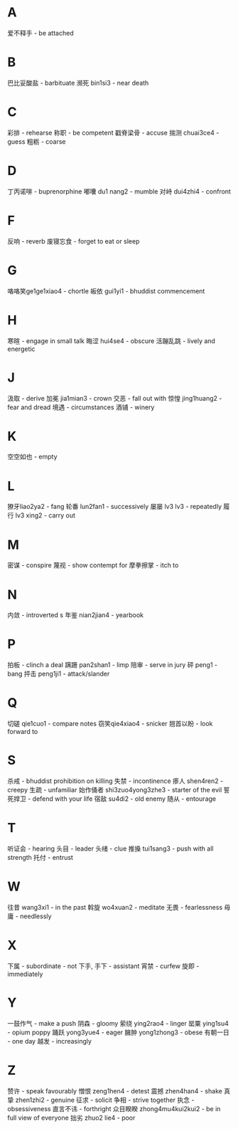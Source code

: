 # A

爱不释手 - be attached 

# B

巴比妥酸盐 - barbituate 
濒死 bin1si3 - near death 
# C 

彩排 - rehearse
称职 - be competent 
戳脊梁骨 - accuse 
揣测 chuai3ce4 - guess
粗粝 - coarse 

# D

丁丙诺啡 - buprenorphine
嘟囔 du1 nang2 - mumble 
对峙 dui4zhi4 - confront 

# F 

反响 - reverb
废寝忘食 - forget to eat or sleep 

# G

咯咯笑ge1ge1xiao4 - chortle
皈依 gui1yi1 - bhuddist commencement 

# H

寒暄 - engage in small talk
晦涩 hui4se4 - obscure 
活蹦乱跳 - lively and energetic 

# J

汲取 - derive 
加冕 jia1mian3 - crown
交恶 - fall out with 
惊惶 jing1huang2 - fear and dread
境遇 - circumstances
酒铺 - winery

# K

空空如也 - empty 

# L 

獠牙liao2ya2 - fang 
轮番 lun2fan1 - successively 
屡屡 lv3 lv3 - repeatedly
履行 lv3 xing2 - carry out 

# M

密谋 - conspire
蔑视 - show contempt for
摩拳擦掌 - itch to  

# N
内敛 - introverted s
年鉴 nian2jian4 - yearbook 

# P 

拍板 - clinch a deal
蹒跚 pan2shan1 - limp
陪审 - serve in jury 
砰 peng1 - bang
抨击 peng1ji1 - attack/slander

# Q

切磋 qie1cuo1 - compare notes 
窃笑qie4xiao4 - snicker 
翘首以盼 - look forward to 

# S

杀戒 - bhuddist prohibition on killing
失禁 - incontinence 
瘆人 shen4ren2 - creepy 
生疏 - unfamiliar 
始作俑者 shi3zuo4yong3zhe3 - starter of the evil 
誓死捍卫 - defend with your life 
宿敌 su4di2 - old enemy 
随从 - entourage 

# T

听证会 - hearing
头目 - leader 
头绪 - clue 
推搡 tui1sang3 - push with all strength 
托付 - entrust

# W

往昔 wang3xi1 - in the past
斡旋 wo4xuan2 - meditate 
无畏 - fearlessness
毋庸 - needlessly
# X

下属 - subordinate - not 下手, 手下 - assistant 
宵禁 - curfew 
旋即 - immediately 
# Y 

一鼓作气 - make a push
阴森 - gloomy 
萦绕 ying2rao4 - linger
罂粟 ying1su4 - opium poppy 
踊跃 yong3yue4 - eager 
臃肿 yong1zhong3 - obese 
有朝一日  - one day 
越发 - increasingly 

# Z

赞许 - speak favourably 
憎恨 zeng1hen4 - detest
震撼 zhen4han4 - shake
真挚 zhen1zhi2 - genuine 
征求 - solicit
争相 - strive together
执念 - obsessiveness
直言不讳 - forthright 
众目睽睽 zhong4mu4kui2kui2 - be in full view of everyone
拙劣 zhuo2 lie4 - poor 